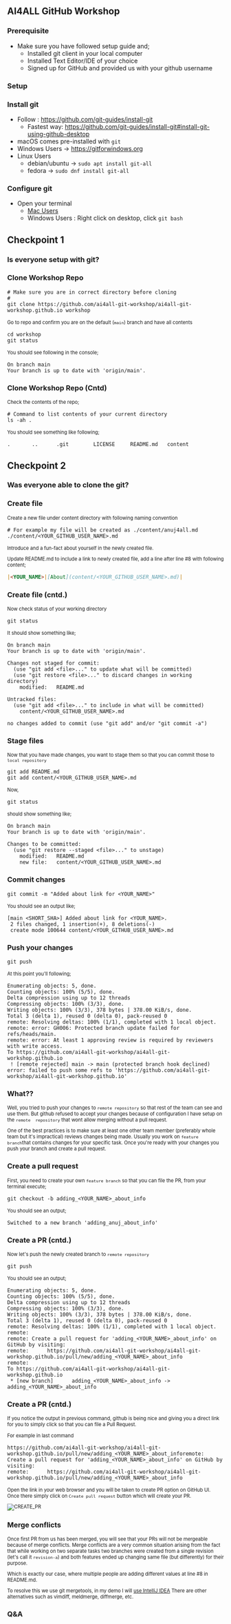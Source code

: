 <style type="text/css">
p { 
  text-align: left;
  font-size: 0.8em;
}
</style>
## AI4ALL GitHub Workshop



### Prerequisite
- Make sure you have followed setup guide and;
  - Installed git client in your local computer
  - Installed Text Editor/IDE of your choice
  - Signed up for GitHub and provided us with your github username



### Setup



### Install git
- Follow : https://github.com/git-guides/install-git
  - Fastest way: https://github.com/git-guides/install-git#install-git-using-github-desktop
- macOS comes pre-installed with `git`
- Windows Users -> https://gitforwindows.org
- Linux Users
  - debian/ubuntu -> ```sudo apt install git-all```
  - fedora -> ```sudo dnf install git-all```



### Configure git
- Open your terminal
  - [Mac Users](https://support.apple.com/guide/terminal/open-or-quit-terminal-apd5265185d-f365-44cb-8b09-71a064a42125/mac#:~:text=Open%20Terminal,%2C%20then%20double%2Dclick%20Terminal)
  - Windows Users : Right click on desktop, click `git bash`



## Checkpoint 1
### Is everyone setup with git?



### Clone Workshop Repo
```shell
# Make sure you are in correct directory before cloning
#
git clone https://github.com/ai4all-git-workshop/ai4all-git-workshop.github.io workshop 
```

Go to repo and confirm you are on the default (`main`) branch and have all contents
```shell
cd workshop
git status
```

You should see following in the console;
```shell
On branch main
Your branch is up to date with 'origin/main'.
```



### Clone Workshop Repo (Cntd) 
Check the contents of the repo;
```shell
# Command to list contents of your current directory
ls -ah .
```

You should see something like following;
```shell
.		..		.git		LICENSE		README.md	content 
```



## Checkpoint 2
### Was everyone able to clone the git?



### Create file
Create a new file under content directory with following naming convention
```shell
# For example my file will be created as ./content/anuj4all.md
./content/<YOUR_GITHUB_USER_NAME>.md
```

Introduce and a fun-fact about yourself in the newly created file. 

Update README.md to include a link to newly created file, add a
line after line #8 with following content;
```markdown
|<YOUR_NAME>|[About](content/<YOUR_GITHUB_USER_NAME>.md)|
```



### Create file (cntd.)
Now check status of your working
directory
```shell
git status
```

It should show something like;
```shell
On branch main
Your branch is up to date with 'origin/main'.

Changes not staged for commit:
  (use "git add <file>..." to update what will be committed)
  (use "git restore <file>..." to discard changes in working directory)
	modified:   README.md

Untracked files:
  (use "git add <file>..." to include in what will be committed)
	content/<YOUR_GITHUB_USER_NAME>.md

no changes added to commit (use "git add" and/or "git commit -a")
```



### Stage files
Now that you have made changes, you want to stage them so that you can commit those to `local repository`
```shell
git add README.md
git add content/<YOUR_GITHUB_USER_NAME>.md
```

Now,
```shell
git status
```
should show something like;
```shell
On branch main
Your branch is up to date with 'origin/main'.

Changes to be committed:
  (use "git restore --staged <file>..." to unstage)
	modified:   README.md
	new file:   content/<YOUR_GITHUB_USER_NAME>.md
```



### Commit changes
```shell
git commit -m "Added about link for <YOUR_NAME>"
```

You should see an output like;

```shell
[main <SHORT_SHA>] Added about link for <YOUR_NAME>.
 2 files changed, 1 insertion(+), 8 deletions(-)
 create mode 100644 content/<YOUR_GITHUB_USER_NAME>.md
```



### Push your changes
```shell
git push
```

At this point you'll following;
```shell
Enumerating objects: 5, done.
Counting objects: 100% (5/5), done.
Delta compression using up to 12 threads
Compressing objects: 100% (3/3), done.
Writing objects: 100% (3/3), 378 bytes | 378.00 KiB/s, done.
Total 3 (delta 1), reused 0 (delta 0), pack-reused 0
remote: Resolving deltas: 100% (1/1), completed with 1 local object.
remote: error: GH006: Protected branch update failed for refs/heads/main.
remote: error: At least 1 approving review is required by reviewers with write access.
To https://github.com/ai4all-git-workshop/ai4all-git-workshop.github.io
 ! [remote rejected] main -> main (protected branch hook declined)
error: failed to push some refs to 'https://github.com/ai4all-git-workshop/ai4all-git-workshop.github.io'
```



### What??
Well, you tried to push your changes to `remote repository` so that rest of the team can see and use
them. But github refused to accept your changes because of configuration I have setup on the `remote 
repository` that wont allow merging without a pull request. 

One of the best practices is to make sure at least one other team member (preferably whole team but 
it's impractical) reviews changes being made. Usually you work on `feature branch`that contains 
changes for your specific task. Once you're ready with your changes you push your branch and create
a pull request.



### Create a pull request
First, you need to create your own `feature branch` so that you can file the PR, from your terminal execute;

```shell
git checkout -b adding_<YOUR_NAME>_about_info
```
You should see an output;
```shell
Switched to a new branch 'adding_anuj_about_info'
```



### Create a PR (cntd.)
Now let's push the newly created branch to `remote repository`
```shell
git push
```
You should see an output;
```shell
Enumerating objects: 5, done.
Counting objects: 100% (5/5), done.
Delta compression using up to 12 threads
Compressing objects: 100% (3/3), done.
Writing objects: 100% (3/3), 378 bytes | 378.00 KiB/s, done.
Total 3 (delta 1), reused 0 (delta 0), pack-reused 0
remote: Resolving deltas: 100% (1/1), completed with 1 local object.
remote:
remote: Create a pull request for 'adding_<YOUR_NAME>_about_info' on GitHub by visiting:
remote:      https://github.com/ai4all-git-workshop/ai4all-git-workshop.github.io/pull/new/adding_<YOUR_NAME>_about_info
remote:
To https://github.com/ai4all-git-workshop/ai4all-git-workshop.github.io
 * [new branch]      adding_<YOUR_NAME>_about_info -> adding_<YOUR_NAME>_about_info
```



### Create a PR (cntd.)
If you notice the output in previous command, github is being nice and giving you a direct link for 
you to simply click so that you can file a Pull Request.

For example in last command
```shell
https://github.com/ai4all-git-workshop/ai4all-git-workshop.github.io/pull/new/adding_<YOUR_NAME>_about_inforemote: Create a pull request for 'adding_<YOUR_NAME>_about_info' on GitHub by visiting:
remote:      https://github.com/ai4all-git-workshop/ai4all-git-workshop.github.io/pull/new/adding_<YOUR_NAME>_about_info
```

Open the link in your web browser and you will be taken to create PR option on GitHub UI. Once there
simply click on `Create pull request` button which will create your PR.



![CREATE_PR](content/create_pr.png) <!-- style="display: block;" -->




### Merge conflicts
Once first PR from us has been merged, you will see that your PRs will not be mergeable because of 
merge conflicts. Merge conflicts are a very common situation arising from the fact that while working
on two separate tasks two branches were created from a single revision (let's call it `revision-a`) 
and both features ended up changing same file (but differently) for their purpose.

Which is exactly our case, where multiple people are adding different values at line #8 in README.md.

To resolve this we use git mergetools, in my demo I will [use IntelliJ IDEA](https://www.jetbrains.com/help/idea/resolve-conflicts.html)
There are other alternatives such as vimdiff, meldmerge, diffmerge, etc.




### Q&A
